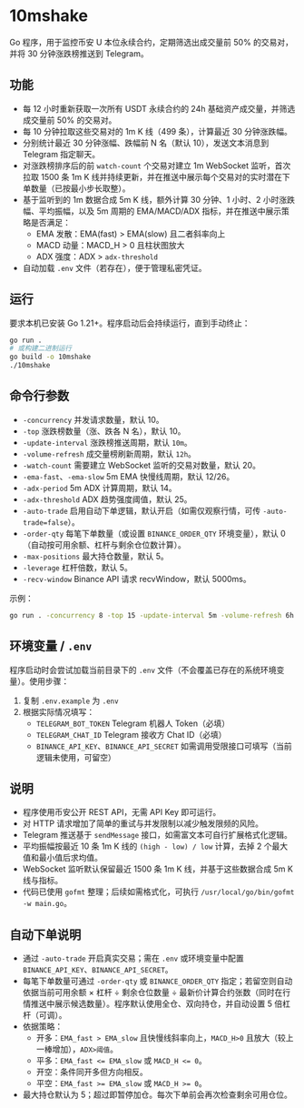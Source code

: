 # 10mshake

Go 程序，用于监控币安 U 本位永续合约，定期筛选出成交量前 50% 的交易对，并将 30 分钟涨跌榜推送到 Telegram。

## 功能

- 每 12 小时重新获取一次所有 USDT 永续合约的 24h 基础资产成交量，并筛选成交量前 50% 的交易对。
- 每 10 分钟拉取这些交易对的 1m K 线（499 条），计算最近 30 分钟涨跌幅。
- 分别统计最近 30 分钟涨幅、跌幅前 N 名（默认 10），发送文本消息到 Telegram 指定聊天。
- 对涨跌榜排序后的前 `watch-count` 个交易对建立 1m WebSocket 监听，首次拉取 1500 条 1m K 线并持续更新，并在推送中展示每个交易对的实时潜在下单数量（已按最小步长取整）。
- 基于监听到的 1m 数据合成 5m K 线，额外计算 30 分钟、1 小时、2 小时涨跌幅、平均振幅，以及 5m 周期的 EMA/MACD/ADX 指标，并在推送中展示策略是否满足：
  - EMA 发散：EMA(fast) > EMA(slow) 且二者斜率向上
  - MACD 动量：MACD_H > 0 且柱状图放大
  - ADX 强度：ADX > `adx-threshold`
- 自动加载 `.env` 文件（若存在），便于管理私密凭证。

## 运行

要求本机已安装 Go 1.21+。程序启动后会持续运行，直到手动终止：

```bash
go run .
# 或构建二进制运行
go build -o 10mshake
./10mshake
```

## 命令行参数

- `-concurrency` 并发请求数量，默认 10。
- `-top` 涨跌榜数量（涨、跌各 N 名），默认 10。
- `-update-interval` 涨跌榜推送周期，默认 `10m`。
- `-volume-refresh` 成交量榜刷新周期，默认 `12h`。
- `-watch-count` 需要建立 WebSocket 监听的交易对数量，默认 20。
- `-ema-fast`、`-ema-slow` 5m EMA 快慢线周期，默认 12/26。
- `-adx-period` 5m ADX 计算周期，默认 14。
- `-adx-threshold` ADX 趋势强度阈值，默认 25。
- `-auto-trade` 启用自动下单逻辑，默认开启（如需仅观察行情，可传 `-auto-trade=false`）。
- `-order-qty` 每笔下单数量（或设置 `BINANCE_ORDER_QTY` 环境变量），默认 0（自动按可用余额、杠杆与剩余仓位数计算）。
- `-max-positions` 最大持仓数量，默认 5。
- `-leverage` 杠杆倍数，默认 5。
- `-recv-window` Binance API 请求 recvWindow，默认 5000ms。

示例：

```bash
go run . -concurrency 8 -top 15 -update-interval 5m -volume-refresh 6h
```

## 环境变量 / `.env`

程序启动时会尝试加载当前目录下的 `.env` 文件（不会覆盖已存在的系统环境变量）。使用步骤：

1. 复制 `.env.example` 为 `.env`
2. 根据实际情况填写：
   - `TELEGRAM_BOT_TOKEN` Telegram 机器人 Token（必填）
   - `TELEGRAM_CHAT_ID` Telegram 接收方 Chat ID（必填）
   - `BINANCE_API_KEY`、`BINANCE_API_SECRET` 如需调用受限接口可填写（当前逻辑未使用，可留空）

## 说明

- 程序使用币安公开 REST API，无需 API Key 即可运行。
- 对 HTTP 请求增加了简单的重试与并发限制以减少触发限频的风险。
- Telegram 推送基于 `sendMessage` 接口，如需富文本可自行扩展格式化逻辑。
- 平均振幅按最近 10 条 1m K 线的 `(high - low) / low` 计算，去掉 2 个最大值和最小值后求均值。
- WebSocket 监听默认保留最近 1500 条 1m K 线，并基于这些数据合成 5m K 线与指标。
- 代码已使用 `gofmt` 整理；后续如需格式化，可执行 `/usr/local/go/bin/gofmt -w main.go`。

## 自动下单说明

- 通过 `-auto-trade` 开启真实交易；需在 `.env` 或环境变量中配置 `BINANCE_API_KEY`、`BINANCE_API_SECRET`。
- 每笔下单数量可通过 `-order-qty` 或 `BINANCE_ORDER_QTY` 指定；若留空则自动依据当前可用余额 × 杠杆 ÷ 剩余仓位数量 ÷ 最新价计算合约张数（同时在行情推送中展示候选数量）。程序默认使用全仓、双向持仓，并自动设置 5 倍杠杆（可调）。
- 依据策略：
  - 开多：`EMA_fast > EMA_slow` 且快慢线斜率向上，`MACD_H>0` 且放大（较上一棒增加），`ADX>阈值`。
  - 平多：`EMA_fast <= EMA_slow` 或 `MACD_H <= 0`。
  - 开空：条件同开多但方向相反。
  - 平空：`EMA_fast >= EMA_slow` 或 `MACD_H >= 0`。
- 最大持仓默认为 5；超过即暂停加仓。每次下单前会再次检查剩余可用仓位。
